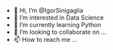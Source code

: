 - 👋 Hi, I’m @IgorSinigaglia
- 👀 I’m interested in Data Science
- 🌱 I’m currently learning Python
- 💞️ I’m looking to collaborate on ...
- 📫 How to reach me ...

<!---
IgorSinigaglia/IgorSinigaglia is a ✨ special ✨ repository because its `README.md` (this file) appears on your GitHub profile.
You can click the Preview link to take a look at your changes.
--->
